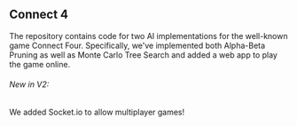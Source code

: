 ## Connect 4
The repository contains code for two AI implementations for the well-known
game Connect Four. Specifically, we've implemented both Alpha-Beta Pruning 
as well as Monte Carlo Tree Search and added a web app to play the game online.

###### New in V2:
We added Socket.io to allow multiplayer games!
